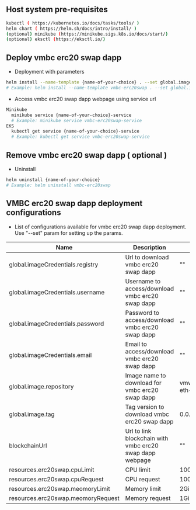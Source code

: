 ## Host system pre-requisites
  ```sh
  kubectl ( https://kubernetes.io/docs/tasks/tools/ )
  helm chart ( https://helm.sh/docs/intro/install/ )
  (optional) minikube (https://minikube.sigs.k8s.io/docs/start/)
  (optional) eksctl (https://eksctl.io/)
  ```

## Deploy vmbc erc20 swap dapp
  - Deployment with parameters
  ```sh
  helm install --name-template {name-of-your-choice} . --set global.imageCredentials.registry={registry} --set global.imageCredentials.username={username} --set global.imageCredentials.password={password} --set blockchainUrl={blockchainURL}
  # Example: helm install --name-template vmbc-erc20swap . --set global.imageCredentials.registry=vmwaresaas.jfrog.io --set global.imageCredentials.username=testUsername --set global.imageCredentials.password=testPassword --set blockchainUrl=http://127.0.0.1:30545
  ```

  - Access vmbc erc20 swap dapp webpage using service url
  ```sh
  Minikube
    minikube service {name-of-your-choice}-service
    # Example: minikube service vmbc-erc20swap-service
  EKS
    kubectl get service {name-of-your-choice}-service
    # Example: kubectl get service vmbc-erc20swap-service
  ```
                
## Remove vmbc erc20 swap dapp ( optional )
  - Uninstall
  ```sh
  helm uninstall {name-of-your-choice}
  # Example: helm uninstall vmbc-erc20swap
  ```

## VMBC erc20 swap dapp deployment configurations
  - List of configurations available for vmbc erc20 swap dapp deployment. Use "--set" param for setting up the params.

| Name                             | Description                                  | Value                        | Type      |
|----------------------------------|----------------------------------------------|------------------------------|-----------|
| global.imageCredentials.registry | Url to download vmbc erc20 swap dapp                    | ""                           | Mandatory |
| global.imageCredentials.username | Username to access/download vmbc erc20 swap dapp        | ""                           | Mandatory |
| global.imageCredentials.password | Password to access/download vmbc erc20 swap dapp        | ""                           | Mandatory |
| global.imageCredentials.email    | Email to access/download vmbc erc20 swap dapp           | ""                           | Optional  |
| global.image.repository          | Image name to download for vmbc erc20 swap dapp         | vmwblockchain/vmbc-eth-erc20-swap | Optional |
| global.image.tag                 | Tag version to download vmbc erc20 swap dapp            | 0.0.0.0.7849                       | Optional  |
| blockchainUrl                    | Url to link blockchain with vmbc erc20 swap dapp webpage | ""                           | Mandatory |
| resources.erc20swap.cpuLimit     | CPU limit                                    | 1000m                          |   Optional        |
| resources.erc20swap.cpuRequest        | CPU request                                  | 100m                          |     Optional      |
| resources.erc20swap.meomoryLimit      | Memory limit                                 | 2Gi                        |    Optional       |
| resources.erc20swap.meomoryRequest    | Memory request                               | 1Gi                          |    Optional       |
